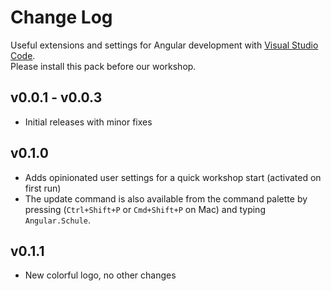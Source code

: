 # Change Log

Useful extensions and settings for Angular development with [Visual Studio Code](https://code.visualstudio.com/).  
Please install this pack before our workshop.

## v0.0.1 - v0.0.3
- Initial releases with minor fixes

## v0.1.0
- Adds opinionated user settings for a quick workshop start (activated on first run)
- The update command is also available from the command palette by pressing (`Ctrl+Shift+P` or `Cmd+Shift+P` on Mac) and typing `Angular.Schule`.

## v0.1.1
- New colorful logo, no other changes